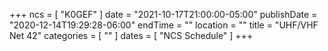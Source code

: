 +++
ncs = [ "K0GEF" ]
date = "2021-10-17T21:00:00-05:00"
publishDate = "2020-12-14T19:29:28-06:00"
endTime = ""
location = ""
title = "UHF/VHF Net 42"
categories = [ "" ]
dates = [ "NCS Schedule" ]
+++
